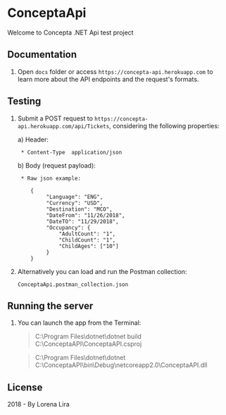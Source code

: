 # ConceptaApi

Welcome to Concepta .NET Api test project

## Documentation

1) Open `docs` folder or access `https://concepta-api.herokuapp.com` to learn more about the API endpoints and the request's formats.

## Testing

1) Submit a POST request to `https://concepta-api.herokuapp.com/api/Tickets`, considering the following properties:
   
   a) Header:
        
        * Content-Type  application/json
 
    
    b) Body (request payload):
        
        * Raw json example:
        
           {
                "Language": "ENG",
                "Currency": "USD",
                "Destination": "MCO",
                "DateFrom": "11/26/2018",
                "DateTO": "11/29/2018",
                "Occupancy": {
                    "AdultCount": "1",
                    "ChildCount": "1",
                    "ChildAges": ["10"]
                }
           }

2) Alternatively you can load and run the Postman collection:

    `ConceptaApi.postman_collection.json`

## Running the server

1) You can launch the app from the Terminal:


    > C:\Program Files\dotnet\dotnet build C:\ConceptaAPI\ConceptaAPI.csproj
    
    > C:\Program Files\dotnet\dotnet C:\ConceptaAPI\bin\Debug\netcoreapp2.0\ConceptaAPI.dll
   
  
## License

2018 - By Lorena Lira
